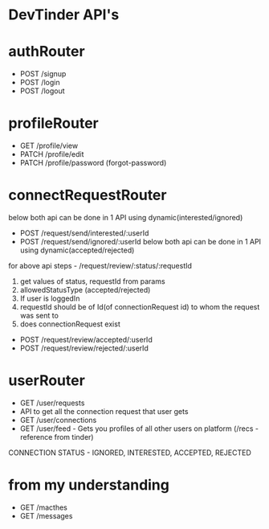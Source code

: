 # DevTinder API's

# authRouter
- POST /signup
- POST /login
- POST /logout

# profileRouter 
- GET /profile/view
- PATCH /profile/edit
- PATCH /profile/password (forgot-password)

# connectRequestRouter
below both api can be done in 1 API using dynamic(interested/ignored)
- POST /request/send/interested/:userId
- POST /request/send/ignored/:userId
below both api can be done in 1 API using dynamic(accepted/rejected)

for above api
steps - /request/review/:status/:requestId

1. get values of status, requestId from params
2. allowedStatusType (accepted/rejected)
3. If user is loggedIn
4. requestId should be of Id(of connectionRequest id) to whom the request was sent to 
5. does connectionRequest exist

- POST /request/review/accepted/:userId
- POST /request/review/rejected/:userId

# userRouter
- GET /user/requests
 - API to get all the connection request that user gets
- GET /user/connections
- GET /user/feed - Gets you profiles of all other users on platform (/recs - reference from tinder)

CONNECTION STATUS - IGNORED, INTERESTED, ACCEPTED, REJECTED

# from my understanding

- GET /macthes
- GET /messages